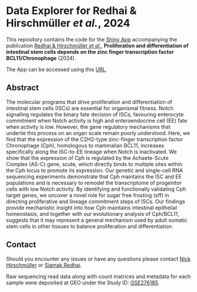 # Data Explorer for Redhai & Hirschmüller _et al._, 2024

This repository contains the code for the [Shiny App](https://shiny-portal.embl.de/shinyapps/app/16_IntestiMap) accompanying the publication [Redhai & Hirschmüller _et al._](https://www.biorxiv.org/), **Proliferation and differentiation of intestinal stem cells depends on the zinc finger transcription factor BCL11/Chronophage** (2024).

The App can be accessed using this [URL](https://shiny-portal.embl.de/shinyapps/app/16_IntestiMap).

## Abstract
The  molecular  programs  that  drive  proliferation  and  differentiation  of  intestinal  stem  cells (ISCs) are essential for organismal fitness. Notch signalling regulates the binary fate decision of ISCs, favouring enterocyte commitment when Notch activity is high and enteroendocrine cell (EE) fate when activity is low. However, the gene regulatory mechanisms that underlie this process on an organ scale remain poorly understood. Here, we find that the expression of the  C2H2-type  zinc-finger  transcription  factor  Chronophage  (Cph),  homologous  to mammalian  BCL11,  increases  specifically  along  the  ISC-to-EE  lineage  when  Notch  is inactivated. We show that the expression of Cph is regulated by the Achaete-Scute Complex (AS-C) gene, scute, which directly binds to multiple sites within the Cph locus to promote its expression. Our genetic and single-cell RNA sequencing experiments demonstrate that Cph maintains  the  ISC  and  EE  populations  and  is  necessary  to  remodel  the  transcriptome  of progenitor cells with low Notch activity. By identifying and functionally validating Cph target genes, we uncover a novel role for sugar free frosting (sff) in directing proliferative and lineage commitment steps of ISCs. Our findings provide mechanistic insight into how Cph maintains intestinal epithelial homeostasis, and together with our evolutionary analysis of Cph/BCL11, suggests that it may represent a general mechanism used by adult somatic stem cells in other tissues to balance proliferation and differentiation. 


## Contact
Should you encounter any issues or have any questions please contact [Nick Hirschmüller](mailto:hirschmueller.nick@gmail.com) or [Siamak Redhai](mailto:siamak.redhai@dkfz-heidelberg.de).

Raw sequencing read data along with count matrices and metadata for each sample were deposited at GEO under the Study ID: [GSE276185](https://www.ncbi.nlm.nih.gov/geo/query/acc.cgi?acc=GSE276185).
